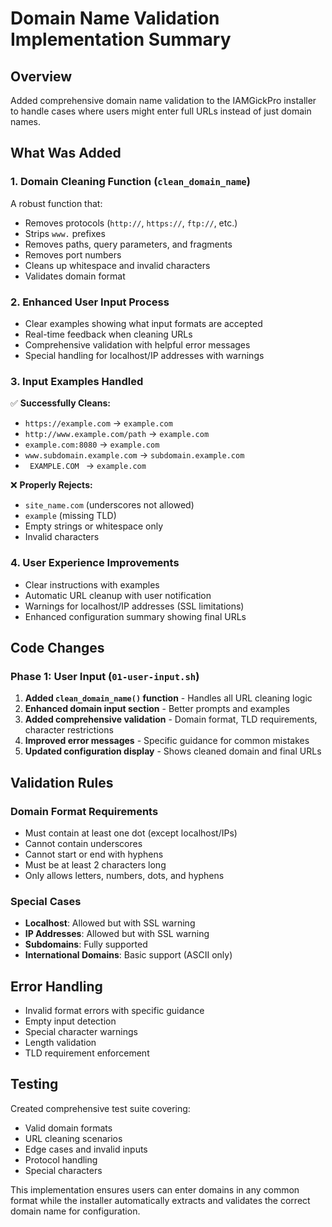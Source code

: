 # Domain Name Validation Implementation Summary

## Overview
Added comprehensive domain name validation to the IAMGickPro installer to handle cases where users might enter full URLs instead of just domain names.

## What Was Added

### 1. Domain Cleaning Function (`clean_domain_name`)
A robust function that:
- Removes protocols (`http://`, `https://`, `ftp://`, etc.)
- Strips `www.` prefixes
- Removes paths, query parameters, and fragments
- Removes port numbers
- Cleans up whitespace and invalid characters
- Validates domain format

### 2. Enhanced User Input Process
- Clear examples showing what input formats are accepted
- Real-time feedback when cleaning URLs
- Comprehensive validation with helpful error messages
- Special handling for localhost/IP addresses with warnings

### 3. Input Examples Handled
✅ **Successfully Cleans:**
- `https://example.com` → `example.com`
- `http://www.example.com/path` → `example.com`
- `example.com:8080` → `example.com`
- `www.subdomain.example.com` → `subdomain.example.com`
- `  EXAMPLE.COM  ` → `example.com`

❌ **Properly Rejects:**
- `site_name.com` (underscores not allowed)
- `example` (missing TLD)
- Empty strings or whitespace only
- Invalid characters

### 4. User Experience Improvements
- Clear instructions with examples
- Automatic URL cleanup with user notification
- Warnings for localhost/IP addresses (SSL limitations)
- Enhanced configuration summary showing final URLs

## Code Changes

### Phase 1: User Input (`01-user-input.sh`)
1. **Added `clean_domain_name()` function** - Handles all URL cleaning logic
2. **Enhanced domain input section** - Better prompts and examples
3. **Added comprehensive validation** - Domain format, TLD requirements, character restrictions
4. **Improved error messages** - Specific guidance for common mistakes
5. **Updated configuration display** - Shows cleaned domain and final URLs

## Validation Rules

### Domain Format Requirements
- Must contain at least one dot (except localhost/IPs)
- Cannot contain underscores
- Cannot start or end with hyphens
- Must be at least 2 characters long
- Only allows letters, numbers, dots, and hyphens

### Special Cases
- **Localhost**: Allowed but with SSL warning
- **IP Addresses**: Allowed but with SSL warning
- **Subdomains**: Fully supported
- **International Domains**: Basic support (ASCII only)

## Error Handling
- Invalid format errors with specific guidance
- Empty input detection
- Special character warnings
- Length validation
- TLD requirement enforcement

## Testing
Created comprehensive test suite covering:
- Valid domain formats
- URL cleaning scenarios
- Edge cases and invalid inputs
- Protocol handling
- Special characters

This implementation ensures users can enter domains in any common format while the installer automatically extracts and validates the correct domain name for configuration.
